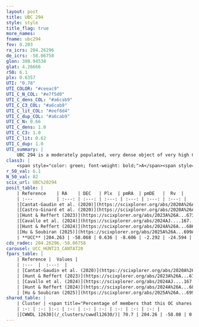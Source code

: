 ```yaml
---
layout: post
title: UBC 294
style: style
title_flag: true
more_names: 
fname: ubc294
fov: 0.203
ra_icrs: 204.26296
de_icrs: -58.06758
glon: 308.94538
glat: 4.26666
r50: 6.1
plx: 0.6357
UTI: "0.78"
UTI_COLOR: "#ceeac9"
UTI_C_N_COL: "#e7f5d0"
UTI_C_dens_COL: "#a6cab9"
UTI_C_C3_COL: "#a6cab9"
UTI_C_lit_COL: "#eef8d4"
UTI_C_dup_COL: "#a6cab9"
UTI_C_N: 0.66
UTI_C_dens: 1.0
UTI_C_C3: 1.0
UTI_C_lit: 0.62
UTI_C_dup: 1.0
UTI_summary: |
    UBC 294 is a moderately populated, very dense object of very high C3 quality. It is moderately studied in the literature. This object shares a significant percentage of members with a later reported entry.
class3: |
    <span style="color: green; font-weight: bold;">A</span><span style="color: green; font-weight: bold;">A</span>
r_50_val: 6.1
N_50_val: 82
scix_url: UBC%20294
posit_table: |
    | Reference    | RA    | DEC   | Plx  | pmRA  | pmDE   |  Rv  |
    | :---         | :---: | :---: | :---: | :---: | :---: | :---: |
    |[Cantat-Gaudin et al. (2020)](https://scixplorer.org/abs/2020A%26A...640A...1C) | 204.258 | -58.073 | 0.617 | -8.558 | -2.312 | -- |
    |[Castro-Ginard et al. (2020)](https://scixplorer.org/abs/2020A%26A...635A..45C) | 204.224 | -58.069 | 0.616 | -8.576 | -2.315 | -- |
    |[Hunt & Reffert (2023)](https://scixplorer.org/abs/2023A%26A...673A.114H) | 204.275 | -58.085 | 0.632 | -8.603 | -2.312 | -22.142 |
    |[Cavallo et al. (2024)](https://scixplorer.org/abs/2024AJ....167...12C) | 204.247 | -58.067 | 0.632 | -- | -- | -- |
    |[Hunt & Reffert (2024)](https://scixplorer.org/abs/2024A%26A...686A..42H) | 204.275 | -58.085 | 0.632 | -8.603 | -2.312 | -22.142 |
    |[Hu & Soubiran (2025)](https://scixplorer.org/abs/2025A%26A...699A.246H) | 204.247 | -58.067 | -- | -- | -- | -- |
    | **UCC** |204.263 | -58.068 | 0.636 | -8.606 | -2.292 | -24.594 | 
cds_radec: 204.26296,-58.06758
carousel: UCC_HUNT23_CANTAT20
fpars_table: |
    | Reference |  Values |
    | :---  |  :---:  |
    | [Cantat-Gaudin et al. (2020)](https://scixplorer.org/abs/2020A%26A...640A...1C) | `AVNN=0.98, DMNN=11, AgeNN=8.9` |
    | [Hunt & Reffert (2023)](https://scixplorer.org/abs/2023A%26A...673A.114H) | `AV50=0.78, diffAV50=0.789, MOD50=10.904, logAge50=8.849` |
    | [Cavallo et al. (2024)](https://scixplorer.org/abs/2024AJ....167...12C) | `AV50=1.1, dMod50=10.68, logAge50=8.87, [Fe/H]50=-0.17` |
    | [Hunt & Reffert (2024)](https://scixplorer.org/abs/2024A%26A...686A..42H) | `MassJ=299.378` |
    | [Hu & Soubiran (2025)](https://scixplorer.org/abs/2025A%26A...699A.246H) | `MA22=-0.23, MA23f=-0.13, MA23g=-0.04, MZ23=-0.01, MK24=-0.13, MF24=-0.09` |
shared_table: |
    | Cluster | <span title="Percentage of members that this OC shares with the ones listed">%</span>   | RA   | DEC   | Plx   | pmRA  | pmDE  | Rv | UTI |
    | :-: | :-: |:-: | :-: | :-: | :-: | :-: | :-: | :-: |
    |[CWWDL 12630](/_clusters/cwwdl12630/)| 70.7 | 204.26 | -58.08 | 0.64 | -8.61 | -2.29 | -24.59 |0.0 |
---
```

